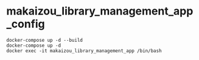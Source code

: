 ﻿# makaizou_library_management_app_config
```
docker-compose up -d --build
docker-compose up -d
docker exec -it makaizou_library_management_app /bin/bash
```
